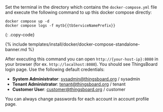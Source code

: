 Set the terminal in the directory which contains the `docker-compose.yml` file and execute the following command to up this docker compose directly:

```
docker compose up -d
docker compose logs -f mytb{{tbServiceNamePrefix}}
```
{: .copy-code}

{% include templates/install/docker/docker-compose-standalone-banner.md %}

After executing this command you can open `http://{your-host-ip}:8080` in your browser (for ex. `http://localhost:8080`).
You should see ThingsBoard login page. Use the following default credentials:

- **System Administrator**: sysadmin@thingsboard.org / sysadmin
- **Tenant Administrator**: tenant@thingsboard.org / tenant
- **Customer User**: customer@thingsboard.org / customer

You can always change passwords for each account in account profile page.